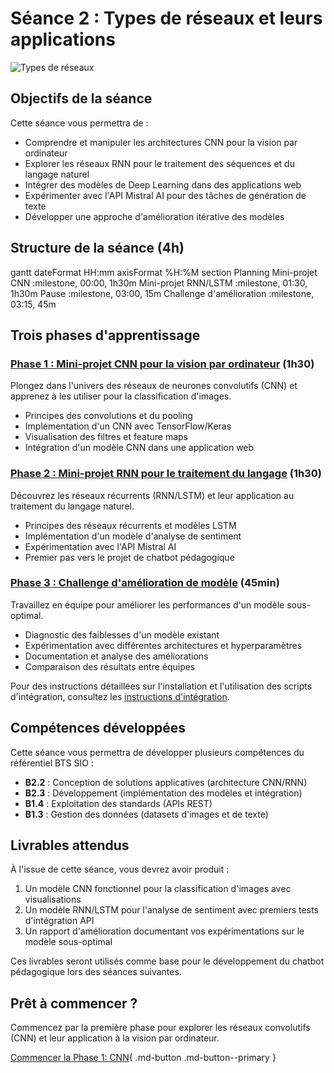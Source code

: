 # Séance 2 : Types de réseaux et leurs applications

![Types de réseaux](https://images.unsplash.com/photo-1558494949-ef010cbdcc31?auto=format&fit=crop&q=80&w=1000&h=300)

## Objectifs de la séance

Cette séance vous permettra de :

- Comprendre et manipuler les architectures CNN pour la vision par ordinateur
- Explorer les réseaux RNN pour le traitement des séquences et du langage naturel
- Intégrer des modèles de Deep Learning dans des applications web
- Expérimenter avec l'API Mistral AI pour des tâches de génération de texte
- Développer une approche d'amélioration itérative des modèles

## Structure de la séance (4h)

<div class="mermaid">
gantt
    dateFormat  HH:mm
    axisFormat %H:%M
    section Planning
    Mini-projet CNN                  :milestone, 00:00, 1h30m
    Mini-projet RNN/LSTM             :milestone, 01:30, 1h30m
    Pause                           :milestone, 03:00, 15m
    Challenge d'amélioration        :milestone, 03:15, 45m
</div>

## Trois phases d'apprentissage

### [Phase 1 : Mini-projet CNN pour la vision par ordinateur](partie1-cnn.md) (1h30)

Plongez dans l'univers des réseaux de neurones convolutifs (CNN) et apprenez à les utiliser pour la classification d'images.

- Principes des convolutions et du pooling
- Implémentation d'un CNN avec TensorFlow/Keras
- Visualisation des filtres et feature maps
- Intégration d'un modèle CNN dans une application web

### [Phase 2 : Mini-projet RNN pour le traitement du langage](partie2-rnn.md) (1h30)

Découvrez les réseaux récurrents (RNN/LSTM) et leur application au traitement du langage naturel.

- Principes des réseaux récurrents et modèles LSTM
- Implémentation d'un modèle d'analyse de sentiment
- Expérimentation avec l'API Mistral AI
- Premier pas vers le projet de chatbot pédagogique

### [Phase 3 : Challenge d'amélioration de modèle](partie3-amelioration.md) (45min)

Travaillez en équipe pour améliorer les performances d'un modèle sous-optimal.

- Diagnostic des faiblesses d'un modèle existant
- Expérimentation avec différentes architectures et hyperparamètres
- Documentation et analyse des améliorations
- Comparaison des résultats entre équipes

Pour des instructions détaillées sur l'installation et l'utilisation des scripts d'intégration, consultez les [instructions d'intégration](../ressources/instructions-integration.md).

## Compétences développées

Cette séance vous permettra de développer plusieurs compétences du référentiel BTS SIO  :

- **B2.2** : Conception de solutions applicatives (architecture CNN/RNN)
- **B2.3** : Développement (implémentation des modèles et intégration)
- **B1.4** : Exploitation des standards (APIs REST)
- **B1.3** : Gestion des données (datasets d'images et de texte)

## Livrables attendus

À l'issue de cette séance, vous devrez avoir produit :

1. Un modèle CNN fonctionnel pour la classification d'images avec visualisations
2. Un modèle RNN/LSTM pour l'analyse de sentiment avec premiers tests d'intégration API
3. Un rapport d'amélioration documentant vos expérimentations sur le modèle sous-optimal

Ces livrables seront utilisés comme base pour le développement du chatbot pédagogique lors des séances suivantes.

## Prêt à commencer ?

Commencez par la première phase pour explorer les réseaux convolutifs (CNN) et leur application à la vision par ordinateur.

[Commencer la Phase 1: CNN](partie1-cnn.md){ .md-button .md-button--primary }